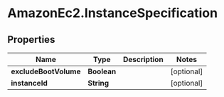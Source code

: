 # AmazonEc2.InstanceSpecification

## Properties

Name | Type | Description | Notes
------------ | ------------- | ------------- | -------------
**excludeBootVolume** | **Boolean** |  | [optional] 
**instanceId** | **String** |  | [optional] 


